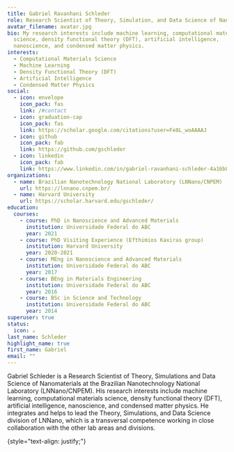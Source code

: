 ```yaml
---
title: Gabriel Ravanhani Schleder
role: Research Scientist of Theory, Simulation, and Data Science of Nanomaterials
avatar_filename: avatar.jpg
bio: My research interests include machine learning, computational materials
  science, density functional theory (DFT), artificial intelligence,
  nanoscience, and condensed matter physics.
interests:
  - Computational Materials Science
  - Machine Learning
  - Density Functional Theory (DFT)
  - Artificial Intelligence
  - Condensed Matter Physics
social:
  - icon: envelope
    icon_pack: fas
    link: /#contact
  - icon: graduation-cap
    icon_pack: fas
    link: https://scholar.google.com/citations?user=Fe8L_woAAAAJ
  - icon: github
    icon_pack: fab
    link: https://github.com/gschleder
  - icon: linkedin
    icon_pack: fab
    link: https://www.linkedin.com/in/gabriel-ravanhani-schleder-4a16b870/
organizations:
  - name: Brazilian Nanotechnology National Laboratory (LNNano/CNPEM)
    url: https://lnnano.cnpem.br/
  - name: Harvard University
    url: https://scholar.harvard.edu/gschleder/
education:
  courses:
    - course: PhD in Nanoscience and Advanced Materials
      institution: Universidade Federal do ABC
      year: 2021
    - course: PhD Visiting Experience (Efthimios Kaxiras group)
      institution: Harvard University
      year: 2020-2021
    - course: MEng in Nanoscience and Advanced Materials
      institution: Universidade Federal do ABC
      year: 2017
    - course: BEng in Materials Engineering
      institution: Universidade Federal do ABC
      year: 2016
    - course: BSc in Science and Technology
      institution: Universidade Federal do ABC
      year: 2014
superuser: true
status:
  icon: ☕️
last_name: Schleder
highlight_name: true
first_name: Gabriel
email: ""
---
```

G﻿abriel Schleder is a Research Scientist of Theory, Simulations and Data Science of Nanomaterials at the Brazilian Nanotechnology National Laboratory (LNNano/CNPEM).
His research interests include machine learning, computational materials science, density functional theory (DFT), artificial intelligence, nanoscience, and condensed matter physics.
H﻿e integrates and helps to lead the Theory, Simulations, and Data Science division of LNNano, which is a transversal competence working in close collaboration with the other lab areas and divisions.

{style="text-align: justify;"}

